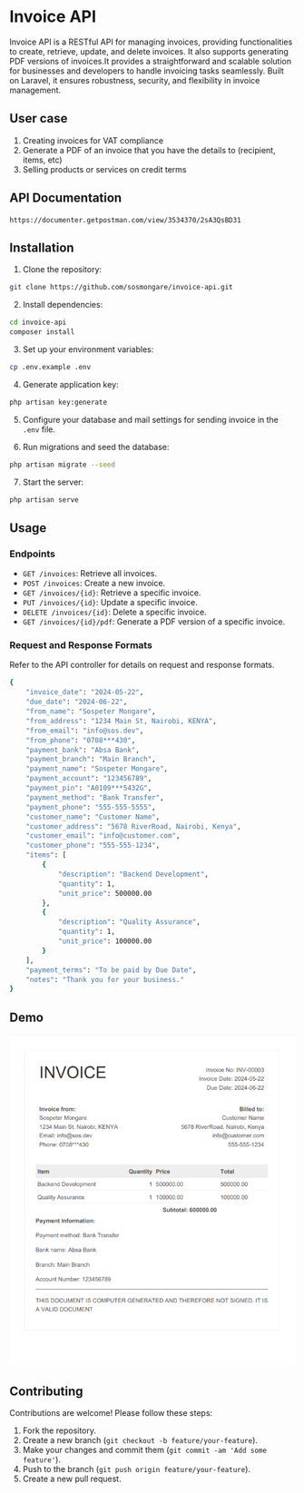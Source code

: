 # Invoice API

Invoice API is a RESTful API for managing invoices, providing functionalities to create, retrieve, update, and delete invoices. It also supports generating PDF versions of invoices.It provides a straightforward and scalable solution for businesses and developers to handle invoicing tasks seamlessly. Built on Laravel, it ensures robustness, security, and flexibility in invoice management.

## User case

1. Creating invoices for VAT compliance
2. Generate a PDF of an invoice that you have the details to (recipient, items, etc)
3. Selling products or services on credit terms

## API Documentation

```
https://documenter.getpostman.com/view/3534370/2sA3QsBD31

```

## Installation

1. Clone the repository:

```bash
git clone https://github.com/sosmongare/invoice-api.git
```

2. Install dependencies:

```bash
cd invoice-api
composer install
```

3. Set up your environment variables:

```bash
cp .env.example .env
```

4. Generate application key:

```bash
php artisan key:generate
```

5. Configure your database and mail settings for sending invoice in the `.env` file.

6. Run migrations and seed the database:

```bash
php artisan migrate --seed
```

7. Start the server:

```bash
php artisan serve
```

## Usage

### Endpoints

- `GET /invoices`: Retrieve all invoices.
- `POST /invoices`: Create a new invoice.
- `GET /invoices/{id}`: Retrieve a specific invoice.
- `PUT /invoices/{id}`: Update a specific invoice.
- `DELETE /invoices/{id}`: Delete a specific invoice.
- `GET /invoices/{id}/pdf`: Generate a PDF version of a specific invoice.

### Request and Response Formats

Refer to the API controller for details on request and response formats.

```bash
{
    "invoice_date": "2024-05-22",
    "due_date": "2024-06-22",
    "from_name": "Sospeter Mongare",
    "from_address": "1234 Main St, Nairobi, KENYA",
    "from_email": "info@sos.dev",
    "from_phone": "0708***430",
    "payment_bank": "Absa Bank",
    "payment_branch": "Main Branch",
    "payment_name": "Sospeter Mongare",
    "payment_account": "123456789",
    "payment_pin": "A0109***5432G",
    "payment_method": "Bank Transfer",
    "payment_phone": "555-555-5555",
    "customer_name": "Customer Name",
    "customer_address": "5678 RiverRoad, Nairobi, Kenya",
    "customer_email": "info@customer.com",
    "customer_phone": "555-555-1234",
    "items": [
        {
            "description": "Backend Development",
            "quantity": 1,
            "unit_price": 500000.00
        },
        {
            "description": "Quality Assurance",
            "quantity": 1,
            "unit_price": 100000.00
        }
    ],
    "payment_terms": "To be paid by Due Date",
    "notes": "Thank you for your business."
}
```

## Demo
![alt text](image.png)

## Contributing

Contributions are welcome! Please follow these steps:

1. Fork the repository.
2. Create a new branch (`git checkout -b feature/your-feature`).
3. Make your changes and commit them (`git commit -am 'Add some feature'`).
4. Push to the branch (`git push origin feature/your-feature`).
5. Create a new pull request.
